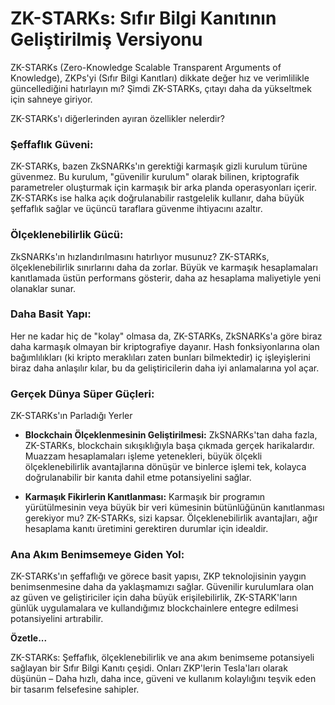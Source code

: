 # ZK-STARKs: Sıfır Bilgi Kanıtının Geliştirilmiş Versiyonu

ZK-STARKs (Zero-Knowledge Scalable Transparent Arguments of Knowledge), ZKPs'yi (Sıfır Bilgi Kanıtları) dikkate değer hız ve verimlilikle güncellediğini hatırlayın mı? Şimdi ZK-STARKs, çıtayı daha da yükseltmek için sahneye giriyor.

ZK-STARKs'ı diğerlerinden ayıran özellikler nelerdir?

### Şeffaflık Güveni: 
ZK-STARKs, bazen ZkSNARKs'ın gerektiği karmaşık gizli kurulum türüne güvenmez. Bu kurulum, "güvenilir kurulum" olarak bilinen, kriptografik parametreler oluşturmak için karmaşık bir arka planda operasyonları içerir. ZK-STARKs ise halka açık doğrulanabilir rastgelelik kullanır, daha büyük şeffaflık sağlar ve üçüncü taraflara güvenme ihtiyacını azaltır.

### Ölçeklenebilirlik Gücü: 
ZkSNARKs'ın hızlandırılmasını hatırlıyor musunuz? ZK-STARKs, ölçeklenebilirlik sınırlarını daha da zorlar. Büyük ve karmaşık hesaplamaları kanıtlamada üstün performans gösterir, daha az hesaplama maliyetiyle yeni olanaklar sunar.

### Daha Basit Yapı: 
Her ne kadar hiç de "kolay" olmasa da, ZK-STARKs, ZkSNARKs'a göre biraz daha karmaşık olmayan bir kriptografiye dayanır. Hash fonksiyonlarına olan bağımlılıkları (ki kripto meraklıları zaten bunları bilmektedir) iç işleyişlerini biraz daha anlaşılır kılar, bu da geliştiricilerin daha iyi anlamalarına yol açar.

### Gerçek Dünya Süper Güçleri: 
ZK-STARKs'ın Parladığı Yerler

- **Blockchain Ölçeklenmesinin Geliştirilmesi:** ZkSNARKs'tan daha fazla, ZK-STARKs, blockchain sıkışıklığıyla başa çıkmada gerçek harikalardır. Muazzam hesaplamaları işleme yetenekleri, büyük ölçekli ölçeklenebilirlik avantajlarına dönüşür ve binlerce işlemi tek, kolayca doğrulanabilir bir kanıta dahil etme potansiyelini sağlar.
  
- **Karmaşık Fikirlerin Kanıtlanması:** Karmaşık bir programın yürütülmesinin veya büyük bir veri kümesinin bütünlüğünün kanıtlanması gerekiyor mu? ZK-STARKs, sizi kapsar. Ölçeklenebilirlik avantajları, ağır hesaplama kanıtı üretimini gerektiren durumlar için idealdir.

### Ana Akım Benimsemeye Giden Yol: 
ZK-STARKs'ın şeffaflığı ve görece basit yapısı, ZKP teknolojisinin yaygın benimsenmesine daha da yaklaşmamızı sağlar. Güvenilir kurulumlara olan az güven ve geliştiriciler için daha büyük erişilebilirlik, ZK-STARK'ların günlük uygulamalara ve kullandığımız blockchainlere entegre edilmesi potansiyelini artırabilir.

**Özetle...**

ZK-STARKs: Şeffaflık, ölçeklenebilirlik ve ana akım benimseme potansiyeli sağlayan bir Sıfır Bilgi Kanıtı çeşidi.
Onları ZKP'lerin Tesla'ları olarak düşünün – Daha hızlı, daha ince, güveni ve kullanım kolaylığını teşvik eden bir tasarım felsefesine sahipler.

